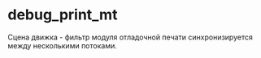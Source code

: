 # debug_print_mt

Сцена движка - фильтр модуля отладочной печати синхронизируется между несколькими потоками.
